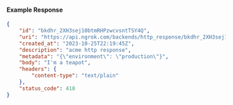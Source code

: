 <!-- Code generated for API Clients. DO NOT EDIT. -->

#### Example Response

```json
{
	"id": "bkdhr_2XH3sej10btmRHPzwcvsntTSY4Q",
	"uri": "https://api.ngrok.com/backends/http_response/bkdhr_2XH3sej10btmRHPzwcvsntTSY4Q",
	"created_at": "2023-10-25T22:19:45Z",
	"description": "acme http response",
	"metadata": "{\"environment\": \"production\"}",
	"body": "I'm a teapot",
	"headers": {
		"content-type": "text/plain"
	},
	"status_code": 418
}
```
